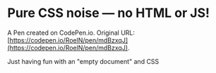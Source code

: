 # Pure CSS noise — no HTML or JS!

A Pen created on CodePen.io. Original URL: [https://codepen.io/RoelN/pen/mdBzxqJ](https://codepen.io/RoelN/pen/mdBzxqJ).

Just having fun with an "empty document" and CSS